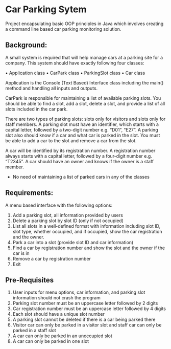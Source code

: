 # Car Parking Sytem

Project encapsulating basic OOP principles in Java which involves creating a command line based car parking monitoring solution.

## Background: 

A small system is required that will help manage cars at a parking site for a company. 
This system should have exactly following four classes:

• Application class
• CarPark class
• ParkingSlot class
• Car class

Application is the Console (Text Based) Interface class including the main() method and
handling all inputs and outputs.

CarPark is responsible for maintaining a list of available parking slots. You should be able to
find a slot, add a slot, delete a slot, and provide a list of all slots included in the car park.

There are two types of parking slots: slots only for visitors and slots only for staff members. A
parking slot must have an identifier, which starts with a capital letter, followed by a two-digit
number e.g. “D01”, “E27”. A parking slot also should know if a car and what car is parked in
the slot. You must be able to add a car to the slot and remove a car from the slot.

A car will be identified by its registration number. A registration number always starts with a
capital letter, followed by a four-digit number e.g. “T2345”. A car should have an owner and
knows if the owner is a staff member.

* No need of maintaining a list of parked cars in any of the classes

## Requirements: 

A menu based interface with the following options:

1. Add a parking slot, all information provided by users
2. Delete a parking slot by slot ID (only if not occupied)
3. List all slots in a well-defined format with information including slot ID, slot type,
whether occupied, and if occupied, show the car registration and the owner.
4. Park a car into a slot (provide slot ID and car information)
5. Find a car by registration number and show the slot and the owner if the car is in
6. Remove a car by registration number
7. Exit


## Pre-Requisites

1. User inputs for menu options, car information, and parking slot information should not
crash the program
2. Parking slot number must be an uppercase letter followed by 2 digits
3. Car registration number must be an uppercase letter followed by 4 digits
4. Each slot should have a unique slot number
5. A parking slot cannot be deleted if there is a car being parked there
6. Visitor car can only be parked in a visitor slot and staff car can only be parked in a
staff slot
7. A car can only be parked in an unoccupied slot
8. A car can only be parked in one slot